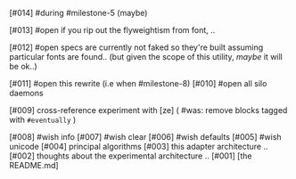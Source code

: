 [#014]  #during #milestone-5 (maybe)

[#013] #open if you rip out the flyweightism from font, ..

[#012] #open specs are currently not faked so they're built assuming
             particular fonts are found.. (but given the scope of this
             utility, *maybe* it will be ok..)


[#011] #open this rewrite (i.e when #milestone-8)
[#010] #open all silo daemons

[#009]       cross-reference experiment with [ze]
            ( #was: remove blocks tagged with `#eventually` )

[#008] #wish info
[#007] #wish clear
[#006] #wish defaults
[#005] #wish unicode
[#004]       principal algorithms
[#003]       this adapter architecture ..
[#002]       thoughts about the experimental architecture ..
[#001]       [the README.md]
